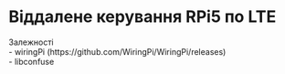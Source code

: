 <h1>Віддалене керування RPi5 по LTE</h1>

<p>Залежності<br>
- wiringPi (https://github.com/WiringPi/WiringPi/releases)<br>
- libconfuse
</p>